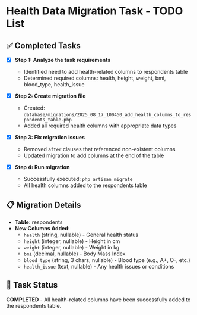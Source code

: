 # Health Data Migration Task - TODO List

## ✅ Completed Tasks
- [x] **Step 1: Analyze the task requirements**
  - Identified need to add health-related columns to respondents table
  - Determined required columns: health, height, weight, bmi, blood_type, health_issue

- [x] **Step 2: Create migration file**
  - Created: `database/migrations/2025_08_17_100450_add_health_columns_to_respondents_table.php`
  - Added all required health columns with appropriate data types

- [x] **Step 3: Fix migration issues**
  - Removed `after` clauses that referenced non-existent columns
  - Updated migration to add columns at the end of the table

- [x] **Step 4: Run migration**
  - Successfully executed: `php artisan migrate`
  - All health columns added to the respondents table

## 📋 Migration Details
- **Table**: respondents
- **New Columns Added**:
  - `health` (string, nullable) - General health status
  - `height` (integer, nullable) - Height in cm
  - `weight` (integer, nullable) - Weight in kg
  - `bmi` (decimal, nullable) - Body Mass Index
  - `blood_type` (string, 3 chars, nullable) - Blood type (e.g., A+, O-, etc.)
  - `health_issue` (text, nullable) - Any health issues or conditions

## 🎯 Task Status
**COMPLETED** - All health-related columns have been successfully added to the respondents table.
